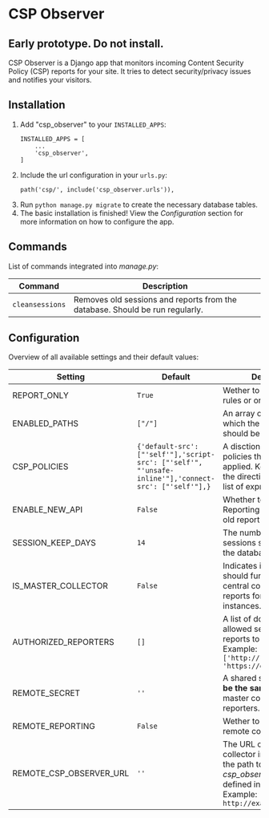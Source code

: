 # CSP Observer
## Early prototype. Do not install.
CSP Observer is a Django app that monitors incoming Content Security Policy (CSP) reports for your site. It tries to detect security/privacy issues and notifies your visitors.

## Installation

1. Add "csp_observer" to your `INSTALLED_APPS`:
    ```
    INSTALLED_APPS = [
        ...
        'csp_observer',
    ]
    ```
2. Include the url configuration in your `urls.py`:
    ```
    path('csp/', include('csp_observer.urls')),
    ```
3. Run ``python manage.py migrate`` to create the necessary database tables.
4. The basic installation is finished! View the *Configuration* section for more information on how to configure the app.

## Commands

List of commands integrated into *manage.py*:

| Command | Description |
| ------- | ----------- |
| `cleansessions` | Removes old sessions and reports from the database. Should be run regularly. |

## Configuration

Overview of all available settings and their default values:

| Setting | Default | Description |
| ------- | ------- | ----------- |
| REPORT_ONLY | ``True`` | Wether to enforce the CSP rules or only report them. |
| ENABLED_PATHS | ``["/"]`` | An array of paths for which the CSP header should be set. |
| CSP_POLICIES | ``{'default-src': ["'self'"],'script-src': ["'self'", "'unsafe-inline'"],'connect-src': ["'self'"],}`` | A disctionary of CSP policies that should be applied. Key is the name of the directive and value is a list of expressions. |
| ENABLE_NEW_API | ``False`` | Whether to enable the new Reporting API or use the old report-uri directive |
| SESSION_KEEP_DAYS | ``14`` | The number of days sessions should be kept in the database. |
| IS_MASTER_COLLECTOR | ``False`` | Indicates if the instance should function as a central collector of CSP reports for multiple other instances. |
| AUTHORIZED_REPORTERS | ``[]`` | A list of domains that are allowed send their CSP reports to the master. Example: ``['http://127.0.0.1:8000', 'https://example.com']`` |
| REMOTE_SECRET | ``''`` | A shared secret that **must be the same** for the master collector and all reporters. |
| REMOTE_REPORTING | ``False`` | Wether to use a central remote collector or not. |
| REMOTE_CSP_OBSERVER_URL | ``''`` | The URL of the remote collector instance. Must be the path to the *csp_observer* app, as defined in *urls.py*. Example: ``http://example.com/csp`` |